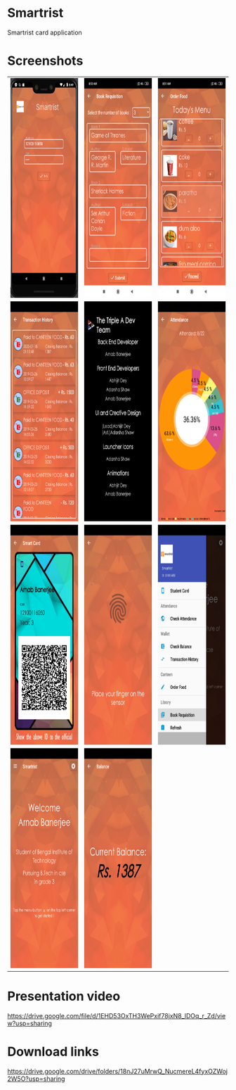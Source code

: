 # Smartrist
Smartrist card application

# Screenshots

<table width="500" border="0" cellpadding="5">

<tr>

<td align="center" valign="center">
<img src="https://github.com/Arnab-Banerjee-Kolkata/Smartrist/blob/master/screenshots/smt1.png" alt="description here" height="500" width="350"/>
<br />
</td>

<td align="center" valign="center">
<img src="https://github.com/Arnab-Banerjee-Kolkata/Smartrist/blob/master/screenshots/smt2.png" alt="description here" height="500" width="350" />
<br />
</td>

<td align="center" valign="center">
<img src="https://github.com/Arnab-Banerjee-Kolkata/Smartrist/blob/master/screenshots/smt3.png" alt="description here" height="500" width="350" />
<br />
</td>

</tr>

<tr>

<td align="center" valign="center">
<img src="https://github.com/Arnab-Banerjee-Kolkata/Smartrist/blob/master/screenshots/smt4.png" alt="description here" height="500" width="350"/>
<br />
</td>

<td align="center" valign="center">
<img src="https://github.com/Arnab-Banerjee-Kolkata/Smartrist/blob/master/screenshots/smt11.png" alt="description here" height="500" width="350" />
<br />
</td>

<td align="center" valign="center">
<img src="https://github.com/Arnab-Banerjee-Kolkata/Smartrist/blob/master/screenshots/smt6.png" alt="description here" height="500" width="350" />
<br />
</td>

</tr>


<tr>

<td align="center" valign="center">
<img src="https://github.com/Arnab-Banerjee-Kolkata/Smartrist/blob/master/screenshots/smt7.png" alt="description here" height="500" width="350"/>
<br />
</td>

<td align="center" valign="center">
<img src="https://github.com/Arnab-Banerjee-Kolkata/Smartrist/blob/master/screenshots/smt8.png" alt="description here" height="500" width="350" />
<br />
</td>

<td align="center" valign="center">
<img src="https://github.com/Arnab-Banerjee-Kolkata/Smartrist/blob/master/screenshots/smt9.png" alt="description here" height="500" width="350" />
<br />
</td>

</tr>

<tr>

<td align="center" valign="center">
<img src="https://github.com/Arnab-Banerjee-Kolkata/Smartrist/blob/master/screenshots/smt10.png" alt="description here" height="500" width="350"/>
<br />
</td>

<td align="center" valign="center">
<img src="https://github.com/Arnab-Banerjee-Kolkata/Smartrist/blob/master/screenshots/smt5.png" alt="description here" height="500" width="350" />
<br />
</td>

</tr>

</table>

# Presentation video
https://drive.google.com/file/d/1EHD53OxTH3WePxif78jxN8_lDOq_r_Zd/view?usp=sharing

# Download links
https://drive.google.com/drive/folders/18nJ27uMrwQ_NucmereL4fyxOZWoj2W5O?usp=sharing

